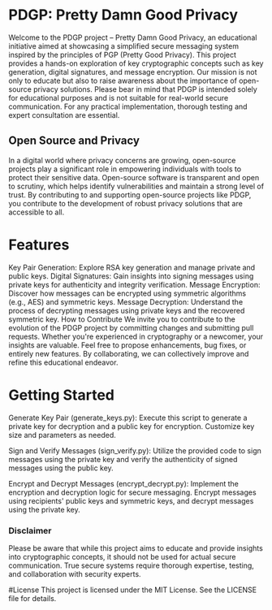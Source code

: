 # PDGP: Pretty Damn Good Privacy #
Welcome to the PDGP project – Pretty Damn Good Privacy, an educational initiative aimed at showcasing a simplified secure messaging system inspired by the principles of PGP (Pretty Good Privacy). This project provides a hands-on exploration of key cryptographic concepts such as key generation, digital signatures, and message encryption. Our mission is not only to educate but also to raise awareness about the importance of open-source privacy solutions. Please bear in mind that PDGP is intended solely for educational purposes and is not suitable for real-world secure communication. For any practical implementation, thorough testing and expert consultation are essential.

 ## Open Source and Privacy
In a digital world where privacy concerns are growing, open-source projects play a significant role in empowering individuals with tools to protect their sensitive data. Open-source software is transparent and open to scrutiny, which helps identify vulnerabilities and maintain a strong level of trust. By contributing to and supporting open-source projects like PDGP, you contribute to the development of robust privacy solutions that are accessible to all.

# Features
Key Pair Generation: Explore RSA key generation and manage private and public keys.
Digital Signatures: Gain insights into signing messages using private keys for authenticity and integrity verification.
Message Encryption: Discover how messages can be encrypted using symmetric algorithms (e.g., AES) and symmetric keys.
Message Decryption: Understand the process of decrypting messages using private keys and the recovered symmetric key.
How to Contribute
We invite you to contribute to the evolution of the PDGP project by committing changes and submitting pull requests. Whether you're experienced in cryptography or a newcomer, your insights are valuable. Feel free to propose enhancements, bug fixes, or entirely new features. By collaborating, we can collectively improve and refine this educational endeavor.

# Getting Started
Generate Key Pair (generate_keys.py): Execute this script to generate a private key for decryption and a public key for encryption. Customize key size and parameters as needed.

Sign and Verify Messages (sign_verify.py): Utilize the provided code to sign messages using the private key and verify the authenticity of signed messages using the public key.

Encrypt and Decrypt Messages (encrypt_decrypt.py): Implement the encryption and decryption logic for secure messaging. Encrypt messages using recipients' public keys and symmetric keys, and decrypt messages using the private key.

 ### Disclaimer ###
Please be aware that while this project aims to educate and provide insights into cryptographic concepts, it should not be used for actual secure communication. True secure systems require thorough expertise, testing, and collaboration with security experts.

 #License
This project is licensed under the MIT License. See the LICENSE file for details.
